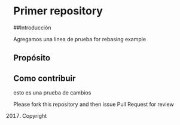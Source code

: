 # Primer repository

##Introducción

Agregamos una linea de prueba for rebasing example

## Propósito

## Como contribuir


esto es una prueba de cambios 

Please fork this repository and then issue Pull Request for review

2017. Copyright